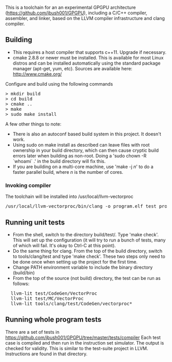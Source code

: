 This is a toolchain for an an experimental GPGPU architecture (https://github.com/jbush001/GPGPU), including a C/C++ compiler, assembler, and linker, based on the LLVM compiler infrastructure and clang compiler. 

## Building
* This requires a host compiler that supports c++11.  Upgrade if necessary.
* cmake 2.8.8 or newer must be installed. This is available for most Linux distros and can be installed automatically using the standard package manager (apt-get, yum, etc).  Sources are available here:  http://www.cmake.org/

Configure and build using the following commands
<pre>
> mkdir build
> cd build
> cmake ..
> make
> sudo make install
</pre>

A few other things to note:

* There is also an autoconf based build system in this project.  It doesn't work.
* Using sudo on make install as described can leave files with root ownership in your build directory, which can then cause cryptic build errors later when building as non-root.  Doing a 'sudo chown -R &#x60;whoami&#x60; .' in the build directory will fix this.
* If you are building on a multi-core machine, use 'make -j <i>n</i>' to do a faster parallel build, where <i>n</i> is the number of cores.

### Invoking compiler

The toolchain will be installed into /usr/local/llvm-vectorproc

<pre>
/usr/local/llvm-vectorproc/bin/clang -o program.elf test_program.c 
</pre>

## Running unit tests

* From the shell, switch to the directory build/test/.  Type 'make check'.  This will set up
the configuration (it will try to run a bunch of tests, many of which will fail.  It's okay to Ctrl-C at this point).  
* Do the same thing for clang.  From the top of the build directory, switch to tools/clang/test and type 'make check'. These two steps only need to be done once when setting up the project for the first time.
* Change PATH environment variable to include the binary directory (build/bin) 
* From the top of the source (not build) directory, the test can be run as follows:

<pre>
  llvm-lit test/CodeGen/VectorProc
  llvm-lit test/MC/VectorProc
  llvm-lit tools/clang/test/CodeGen/vectorproc*
</pre>

## Running whole program tests

There are a set of tests in https://github.com/jbush001/GPGPU/tree/master/tests/compiler
Each test case is compiled and then run in the instruction set simulator.
The output is checked for validity. This is similar to the test-suite project
in LLVM. Instructions are found in that directory.
